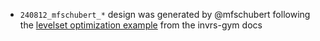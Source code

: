 - `240812_mfschubert_*` design was generated by @mfschubert following the [levelset optimization example](https://invrs-io.github.io/gym/notebooks/optimization/levelset.html) from the invrs-gym docs
